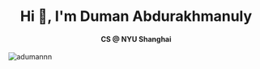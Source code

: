 <h1 align="center">Hi 👋, I'm Duman Abdurakhmanuly</h1>
<h4 align="center">CS @ NYU Shanghai</h4>

<p align="left"> <img src="https://komarev.com/ghpvc/?username=adumannn&label=Profile%20views&color=0e75b6&style=flat" alt="adumannn" /> </p>


<p align="left">
</p>
